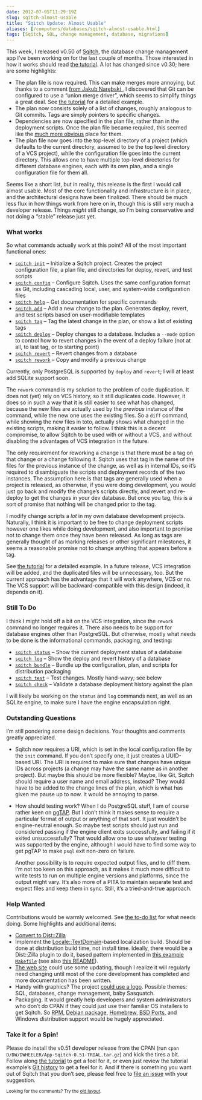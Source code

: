 ```yaml
--- 
date: 2012-07-05T11:29:19Z
slug: sqitch-almost-usable
title: "Sqitch Update: Almost Usable"
aliases: [/computers/databases/sqitch-almost-usable.html]
tags: [Sqitch, SQL, change management, database, migrations]
---
```


<p>This week, I released v0.50 of <a href="http://sqitch.org/">Sqitch</a>, the database change management app I’ve been working on for the last couple of months. Those interested in how it works should read <a href="https://github.com/theory/sqitch/blob/master/lib/sqitchtutorial.pod">the tutorial</a>. A lot has changed since v0.30; here are some highlights:</p>

<ul>
<li>The plan file is now required. This can make merges more annoying, but thanks to a comment <a href="/computers/databases/sqitch-dependencies.html#comment-538970287">from Jakub Narębski </a>, I discovered that Git can be configured to use a “union merge driver”, which seems to simplify things a great deal. See <a href="https://github.com/theory/sqitch/blob/master/lib/sqitchtutorial.pod#emergency">the tutorial</a> for a detailed example.</li>
<li>The plan now consists solely of a list of
changes, roughly analogous to Git commits. Tags are simply pointers to specific changes.</li>
<li>Dependencies are now specified in the plan file, rather than in the deployment scripts. Once the plan file became required, this seemed like the <a href="/computers/databases/sqitch-dependencies.html">much more obvious</a> place for them.</li>
<li>The plan file now goes into the top-level directory of a project (which defaults to the current directory, assumed to be the top level directory of a VCS project), while the configuration file goes into the current directory. This allows one to have multiple top-level directories for different database engines, each with its own plan, and a single configuration file for them all.</li>
</ul>


<p>Seems like a short list, but in reality, this release is the first I would call almost usable. Most of the core functionality and infrastructure is in place, and the architectural designs have been finalized. There should be much less flux in how things work from here on in, though this is still very much a developer release. Things <em>might</em> still change, so I’m being conservative and not doing a “stable” release just yet.</p>

<h3>What works</h3>

<p>So what commands actually work at this point? All of the most important functional ones:</p>

<ul>
<li><a href="https://github.com/theory/sqitch/blob/master/lib/sqitch-init.pod"><code>sqitch init</code></a> – Initialize a Sqitch project. Creates the project configuration file, a plan file, and directories for deploy, revert, and test scripts</li>
<li><a href="https://github.com/theory/sqitch/blob/master/lib/sqitch-config.pod"><code>sqitch config</code></a> – Configure Sqitch. Uses the same configuration format as Git, including cascading local, user, and system-wide configuration files</li>
<li><a href="https://github.com/theory/sqitch/blob/master/lib/sqitch-help.pod"><code>sqitch help</code></a> – Get documentation for specific commands</li>
<li><a href="https://github.com/theory/sqitch/blob/master/lib/sqitch-add.pod"><code>sqitch add</code></a> – Add a new change to the plan. Generates deploy, revert, and test scripts based on user-modifiable templates</li>
<li><a href="https://github.com/theory/sqitch/blob/master/lib/sqitch-tag.pod"><code>sqitch tag</code></a> – Tag the latest change in the plan, or show a list of existing tags</li>
<li><a href="https://github.com/theory/sqitch/blob/master/lib/sqitch-deploy.pod"><code>sqitch deploy</code></a> – Deploy changes to a database. Includes a <code>--mode</code> option to control how to revert changes in the event of a deploy failure (not at all, to last tag, or to starting point)</li>
<li><a href="https://github.com/theory/sqitch/blob/master/lib/sqitch-revert.pod"><code>sqitch revert</code></a> – Revert changes from a database</li>
<li><a href="https://github.com/theory/sqitch/blob/master/lib/sqitch-rework.pod"><code>sqitch rework</code></a> – Copy and modify a previous change</li>
</ul>


<p>Currently, only PostgreSQL is supported by <code>deploy</code> and <code>revert</code>; I will at least add SQLite support soon.</p>

<p>The <code>rework</code> command is my solution to the problem of code duplication. It does not (yet) rely on VCS history, so it still duplicates code. However, it does so in such a way that it is still easier to see what has changed, because the new files are actually used by the <em>previous</em> instance of the command, while the new one uses the existing files. So a <code>diff</code> command, while showing the new files in toto, actually shows what changed in the existing scripts, making it easier to follow. I think this is a decent compromise, to allow Sqitch to be used with or without a VCS, and without disabling the advantages of VCS integration in the future.</p>

<p>The only requirement for reworking a change is that there must be a tag on that change or a change following it. Sqitch uses that tag in the name of the files for the previous instance of the change, as well as in internal IDs, so it’s required to disambiguate the scripts and deployment records of the two instances. The assumption here is that tags are generally used when a project is released, as otherwise, if you were doing development, you would just go back and modify the change’s scripts directly, and revert and re-deploy to get the changes in your dev database. But once you tag, this is a sort of promise that nothing will be changed prior to the tag.</p>

<p>I modify change scripts a <em>lot</em> in my own database development projects. Naturally, I think it is important to be free to change deployment scripts however one likes while doing development, and also important to promise not to change them once they have been released. As long as tags are generally thought of as marking releases or other significant milestones, it seems a reasonable promise not to change anything that appears before a tag.</p>

<p>See <a href="https://github.com/theory/sqitch/blob/master/lib/sqitchtutorial.pod#in-place-changes">the tutorial</a> for a detailed example. In a future release, VCS integration will be added, and the duplicated files will be unnecessary, too. But the current approach has the advantage that it will work anywhere, VCS or no. The VCS support will be backward-compatible with this design (indeed, it depends on it).</p>

<h3>Still To Do</h3>

<p>I think I might hold off a bit on the VCS integration, since the <code>rework</code> command no longer requires it. There also needs to be support for database engines other than PostgreSQL. But otherwise, mostly what needs to be done is the informational commands, packaging, and testing:</p>

<ul>
<li><a href="https://github.com/theory/sqitch/issues/11"><code>sqitch status</code></a> – Show the current deployment status of a database</li>
<li><a href="https://github.com/theory/sqitch/issues/12"><code>sqitch log</code></a> – Show the deploy and revert history of a database</li>
<li><a href="https://github.com/theory/sqitch/issues/14"><code>sqitch bundle</code></a> – Bundle up the configuration, plan, and scripts for distribution packaging</li>
<li><a href="https://github.com/theory/sqitch/issues/15"><code>sqitch test</code></a> – Test changes. Mostly hand-wavy; see below</li>
<li><a href="https://github.com/theory/sqitch/issues/13"><code>sqitch check</code></a> – Validate a database deployment history against the plan</li>
</ul>


<p>I will likely be working on the <code>status</code> and <code>log</code> commands next, as well as an SQLite engine, to make sure I have the engine encapsulation right.</p>

<h3>Outstanding Questions</h3>

<p>I’m still pondering some design decisions. Your thoughts and comments greatly appreciated.</p>

<ul>
<li><p>Sqitch now requires a URI, which is set in the local configuration file by the <code>init</code> command. If you don’t specify one, it just creates a UUID-based URI. The URI is required to make sure that changes have unique IDs across projects (a change may have the same name as in another project). But maybe this should be more flexible? Maybe, like Git, Sqitch should require a user name and email address, instead? They would have to be added to the change lines of the plan, which is what has given me pause up to now. It would be annoying to parse.</p></li>
<li><p>How should testing work? When I do PostgreSQL stuff, I am of course rather keen on <a href="http://pgtap.org/">pgTAP</a>. But I don’t think it makes sense to require a particular format of output or anything of that sort. It just wouldn’t be engine-neutral enough. So maybe test scripts should just run and considered passing if the engine client exits successfully, and failing if it exited unsuccessfully? That would allow one to use whatever testing was supported by the engine, although I would have to find some way to get pgTAP to make <code>psql</code> exit non-zero on failure.</p>

<p>Another possibility is to require expected output files, and to diff them. I’m not too keen on this approach, as it makes it much more difficult to write tests to run on multiple engine versions and platforms, since the output might vary. It’s also more of a PITA to maintain separate test and expect files and keep them in sync. Still, it’s a tried-and-true approach.</p></li>
</ul>


<h3>Help Wanted</h3>

<p>Contributions would be warmly welcomed. See <a href="https://github.com/theory/sqitch/issues?labels=todo&amp;page=1&amp;state=open">the to-do list</a> for what needs doing. Some highlights and additional items:</p>

<ul>
<li><a href="https://github.com/theory/sqitch/issues/17">Convert to Dist::Zilla</a></li>
<li>Implement the <a href="http://metacpan.org/module/Locale::TextDomain">Locale::TextDomain</a>-based localization build. Should be done at distribution build time, not install time. Ideally, there would be a Dist::Zilla plugin to do it, based pattern implemented in <a href="https://metacpan.org/source/GUIDO/libintl-perl-1.20/sample/simplecal/po/Makefile">this example <code>Makefile</code></a> (see also <a href="https://metacpan.org/source/GUIDO/libintl-perl-1.20/sample/README">this README</a>).</li>
<li><a href="http://sqitch.org/">The web site</a> could use some updating, though I realize it will regularly need changing until most of the core development has completed and more documentation has been written.</li>
<li>Handy with graphics? The project <a href="https://twitter.com/theory/statuses/197383050680745984">could use a logo</a>. Possible themes: SQL, databases, change management, baby Sasquatch.</li>
<li>Packaging. It would greatly help developers and system administrators who don’t do CPAN if they could just use their familiar OS installers to get Sqitch. So <a href="https://en.wikipedia.org/wiki/RPM_Package_Manager">RPM</a>, <a href="http://www.debian.org/doc/manuals/debian-reference/ch02">Debian package</a>, <a href="http://mxcl.github.com/homebrew/">Homebrew</a>, <a href="https://en.wikipedia.org/wiki/FreeBSD_Ports">BSD Ports</a>, and Windows distribution support would be hugely appreciated.</li>
</ul>


<h3>Take it for a Spin!</h3>

<p>Please do install the v0.51 developer release from the CPAN (run <code>cpan D/DW/DWHEELER/App-Sqitch-0.51-TRIAL.tar.gz</code>) and kick the tires a bit. Follow along <a href="https://github.com/theory/sqitch/blob/master/lib/sqitchtutorial.pod">the tutorial</a> to get a feel for it, or even just review the tutorial example’s <a href="https://github.com/theory/sqitch-intro/commits/master">Git history</a> to get a feel for it. And if there is something you want out of Sqitch that you don’t see, please feel free to <a href="https://github.com/theory/sqitch/issues">file an issue</a> with your suggestion.</p>

<p class="past"><small>Looking for the comments? Try the <a rel="nofollow" href="//past.justatheory.com/computers/databases/sqitch-almost-usable.html">old layout</a>.</small></p>


